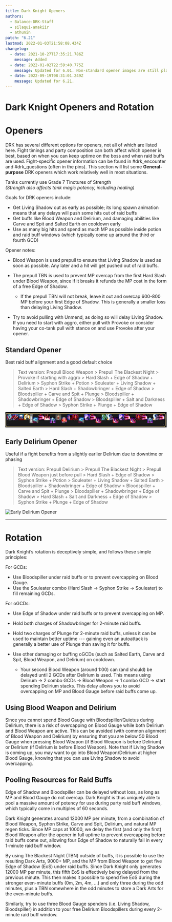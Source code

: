 ```yaml
---
title: Dark Knight Openers
authors:
  - Balance-DRK-Staff
  - silaqui-amakiir
  - athunin
patch: "6.21"
lastmod: 2022-01-03T21:58:08.434Z
changelog:
  - date: 2021-10-27T17:35:21.786Z
    message: Added
  - date: 2022-01-02T22:59:40.775Z
    message: Updated for 6.01. Non-standard opener images are still placeholders.
  - date: 2022-09-19T08:31:01.249Z
    message: Updated for 6.21.
---
```

# Dark Knight Openers and Rotation

# Openers

DRK has several different options for openers, not all of which are listed here.
Fight timings and party composition can both affect which opener is best, based on when you can keep uptime on the boss and when raid buffs are used.
Fight-specific opener information can be found in #drk_encounter and #drk_questions (often in the pins).
This section will list some **General-purpose** DRK openers which work relatively well in most situations.

Tanks currently use Grade 7 Tinctures of Strength
<br>*(Strength also affects tank magic potency, including healing)*

Goals for DRK openers include:

* Get Living Shadow out as early as possible; its long spawn animation means that any delays will push some hits out of raid buffs
* Get buffs like Blood Weapon and Delirium, and damaging abilities like Carve and Spit and Salted Earth on cooldown early
* Use as many big hits and spend as much MP as possible inside potion and raid buff windows (which typically come up around the third or fourth GCD)

Opener notes:

* Blood Weapon is used prepull to ensure that Living Shadow is used as soon as possible. Any later and a hit will get pushed out of raid buffs.
* The prepull TBN is used to prevent MP overcap from the first Hard Slash under Blood Weapon, since if it breaks it refunds the MP cost in the form of a free Edge of Shadow.

  * If the prepull TBN will not break, leave it out and overcap 600-800 MP before your first Edge of Shadow. This is generally a smaller loss than delaying Living Shadow.
* Try to avoid pulling with Unmend, as doing so will delay Living Shadow. If you need to start with aggro, either pull with Provoke or consider having your co-tank pull with stance on and use Provoke after your opener.

## Standard Opener

Best raid buff alignment and a good default choice

> Text version: Prepull Blood Weapon > Prepull The Blackest Night > Provoke if starting with aggro > Hard Slash + Edge of Shadow + Delirium > Syphon Strike + Potion > Souleater + Living Shadow + Salted Earth > Hard Slash + Shadowbringer + Edge of Shadow > Bloodspiller + Carve and Spit + Plunge > Bloodspiller + Shadowbringer + Edge of Shadow > Bloodspiller + Salt and Darkness + Edge of Shadow > Syphon Strike + Plunge + Edge of Shadow

![Standard Dark Knight Opener](/img/jobs/drk/drk_6.1_tentative_opener.png "Standard")

## Early Delirium Opener

Useful if a fight benefits from a slightly earlier Delirium due to downtime or phasing

> Text version: Prepull Delirium > Prepull The Blackest Night > Prepull Blood Weapon just before pull > Hard Slash + Edge of Shadow > Syphon Strike + Potion > Souleater + Living Shadow + Salted Earth > Bloodspiller + Shadowbringer + Edge of Shadow > Bloodspiller + Carve and Spit + Plunge > Bloodspiller + Shadowbringer + Edge of Shadow > Hard Slash + Salt and Darkness + Edge of Shadow > Syphon Strike + Plunge + Edge of Shadow

![Early Delirium Opener](https://cdn.discordapp.com/attachments/583964695266983944/925284132886552576/tmp4.PNG "Early Delirium")


- - -

# Rotation

Dark Knight’s rotation is deceptively simple, and follows these simple principles:

For GCDs:

* Use Bloodspiller under raid buffs or to prevent overcapping on Blood Gauge.
* Use the Souleater combo (Hard Slash -> Syphon Strike -> Souleater) to fill remaining GCDs.

For oGCDs:

* Use Edge of Shadow under raid buffs or to prevent overcapping on MP.
* Hold both charges of Shadowbringer for 2-minute raid buffs.
* Hold two charges of Plunge for 2-minute raid buffs, unless it can be used to maintain better uptime --- gaining even an autoattack is generally a better use of Plunge than saving it for buffs.
* Use other damaging or buffing oGCDs (such as Salted Earth, Carve and Spit, Blood Weapon, and Delirium) on cooldown.

  * Your second Blood Weapon (around 1:00) can (and should) be delayed until 2 GCDs after Delirium is used. This means using Delirum -> 2 combo GCDs -> Blood Weapon -> 1 combo GCD -> start spending Delirium stacks. This delay allows you to avoid overcapping on MP and Blood Gauge before raid buffs come up.

## Using Blood Weapon and Delirium

Since you cannot spend Blood Gauge with Bloodspiller/Quietus during Delirium, there is a risk of overcapping on Blood Gauge while both Delirium and Blood Weapon are active. This can be avoided (with common alignment of Blood Weapon and Delirium) by ensuring that you are below 50 Blood Gauge when pressing Blood Weapon (if Blood Weapon is before Delirium) or Delirium (if Delirium is before Blood Weapon). Note that if Living Shadow is coming up, you may want to go into Blood Weapon/Delirium at higher Blood Gauge, knowing that you can use Living Shadow to avoid overcapping.

## Pooling Resources for Raid Buffs

Edge of Shadow and Bloodspiller can be delayed without loss, as long as MP and Blood Gauge do not overcap. Dark Knight is thus uniquely able to pool a massive amount of potency for use during party raid buff windows, which typically come in multiples of 60 seconds.

Dark Knight generates around 12000 MP per minute, from a combination of Blood Weapon, Syphon Strike, Carve and Spit, Delirium, and natural MP regen ticks. Since MP caps at 10000, we delay the first (and only the first) Blood Weapon after the opener in full uptime to prevent overcapping before raid buffs come out, allowing four Edge of Shadow to naturally fall in every 1-minute raid buff window.

By using The Blackest Night (TBN) outside of buffs, it is possible to use the resulting Dark Arts, 9000+ MP, and the MP from Blood Weapon to get five Edge of Shadow (EoS) under raid buffs. Since Dark Knight only generates 12000 MP per minute, this fifth EoS is effectively being delayed from the previous minute. This then makes it possible to spend five EoS during the stronger even-minute buffs (0m, 2m, 4m, ...) and only three during the odd minutes, plus a TBN somewhere in the odd minutes to store a Dark Arts for the even-minute buffs.

Similarly, try to use three Blood Gauge spenders (i.e. Living Shadow, Bloodspiller) in addition to your free Delirium Bloodspillers during every 2-minute raid buff window.